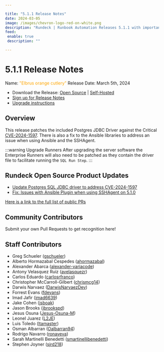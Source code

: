 ```yaml
---

title: "5.1.1 Release Notes"
date: 2024-03-05
image: /images/chevron-logo-red-on-white.png
description: "Rundeck | Runbook Automation Releases 5.1.1 with important CVE fixes"
feed:
 enable: true
 description: ""

---
```


# 5.1.1 Release Notes

Name: <span style="color: orange"><span class="glyphicon glyphicon-cutlery"></span> "Elbrus orange cutlery"</span>
Release Date: March 5th, 2024

- Download the Release: [Open Source](https://www.rundeck.com/community-downloads/5.1.1) | [Self-Hosted](https://www.rundeck.com/enterprise-downloads/5.1.1)
- [Sign up for Release Notes](https://www.rundeck.com/release-notes-signup)
- [Upgrade instructions](/upgrading/index.md)

## Overview

This release patches the included Postgres JDBC Driver against the Critical [CVE-2024-1597](https://nvd.nist.gov/vuln/detail/CVE-2024-1597).  There is also a fix to the Ansible libraries to address an issue when using Ansible and the SSHAgent.

:::warning Upgrade Runners
After upgrading the server software the Enterprise Runners will also need to be patched as they contain the driver file to facilitate running the `SQL Run Step`.
:::

## Rundeck Open Source Product Updates

* [Update Postgres SQL JDBC driver to address CVE-2024-1597](https://github.com/rundeck/rundeck/pull/8944)
* [Fix: Issues with Ansible Plugin when using SSHAgent on 5.1.0](https://github.com/rundeck/rundeck/pull/8929)

[Here is a link to the full list of public PRs](https://github.com/rundeck/rundeck/pulls?q=is%3Apr+milestone%3A5.1.1+is%3Aclosed)


## Community Contributors

Submit your own Pull Requests to get recognition here!


## Staff Contributors

* Greg Schueler ([gschueler](https://github.com/gschueler))
* Alberto Hormazabal Cespedes ([ahormazabal](https://github.com/ahormazabal))
* Alexander Abarca ([alexander-variacode](https://github.com/alexander-variacode))
* Antony Velasquez Ruiz ([avelasquezr](https://github.com/avelasquezr))
* Carlos Eduardo ([carlosrfranco](https://github.com/carlosrfranco))
* Christopher McCarroll-Gilbert ([chrismcg14](https://github.com/chrismcg14))
* Darwis Narvaez ([DarwisNarvaezDev](https://github.com/DarwisNarvaezDev))
* Forrest Evans ([fdevans](https://github.com/fdevans))
* Imad Jafir ([imad6639](https://github.com/imad6639))
* Jake Cohen ([jsboak](https://github.com/jsboak))
* Jason Brooks ([jbrookspd](https://github.com/jbrookspd))
* Jesus Osuna ([Jesus-Osuna-M](https://github.com/Jesus-Osuna-M))
* Leonel Juarez ([L2JE](https://github.com/L2JE))
* Luis Toledo ([ltamaster](https://github.com/ltamaster))
* Osman Albarran ([Oalbarran94](https://github.com/Oalbarran94))
* Rodrigo Navarro ([ronaveva](https://github.com/ronaveva))
* Sarah Martinelli Benedetti ([smartinellibenedetti](https://github.com/smartinellibenedetti))
* Stephen Joyner ([sjrd218](https://github.com/sjrd218))
